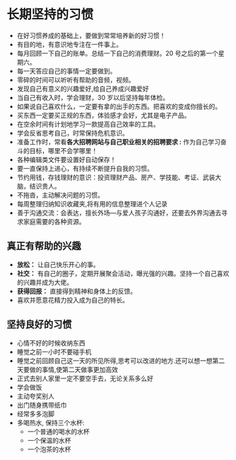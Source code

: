 # 长期坚持的习惯

- 在好习惯养成的基础上，要做到常常培养新的好习惯！
- 有目的地，有意识地专注在一件事上。
- 每月回顾一下自己的账单。总结一下自己的消费理财。20 号之后的第一个星期六。
- 每一天答应自己的事情一定要做到。
- 零碎的时间可以听听有帮助的音频，视频。
- 发现自己有意义的兴趣爱好,给自己养成兴趣爱好
- 当自己有收入时，学会理财，30 岁以后坚持每年体检。
- 如果说自己喜欢什么，一定要有拿的出手的东西。把喜欢的变成你擅长的。
- 买东西一定要买正规的东西，体验感才会好，尤其是电子产品。
- 在空余时间有计划地学习一款提高自己效率的工具。
- 学会反省思考自己，时常保持危机意识。
- 准备工作时，常看**各大招聘网站与自己职业相关的招聘要求 :** 作为自己学习奋斗的目标，哪里不会学哪里！
- 各种编辑类文件要设置好自动保存！
- 要一直保持上进心，有持续不断提升自我的习惯。
- 节约用钱，存钱理财的意识：投资理财产品、房产、学技能、考证、武装大脑，结识贵人。
- 不拖沓，主动解决问题的习惯。
- 每周整理归纳知识收藏夹,将有用的信息整理进个人记录
- 善于沟通交流：会表达，擅长外场—与爱人孩子沟通好，还要去外界沟通去寻求家庭需要的各种资源。

## 真正有帮助的兴趣

- **放松：** 让自己快乐开心的事。
- **社交：** 有自己的圈子，定期开展聚会活动，曝光强的兴趣。坚持一个自己喜欢的兴趣并成为大佬。
- **获得回报：** 直接得到精神和身体上的反馈。
- 喜欢并愿意花精力投入成为自己的特长。

## 坚持良好的习惯

- 心情不好的时候收纳东西
- 睡觉之前一小时不要碰手机
- 睡觉之前回顾自己这一天的所见所得,思考可以改进的地方.还可以想一想第二天要做的事情,使第二天做事更加高效
- 正式去别人家里一定不要空手去，无论关系多么好
- 学会做饭
- 主动夸奖别人
- 出门随身携带纸巾
- 经常多多泡脚
- 多喝热水, 保持三个水杯:
  - 一个普通的喝水的水杯
  - 一个保温的水杯
  - 一个泡茶的水杯
